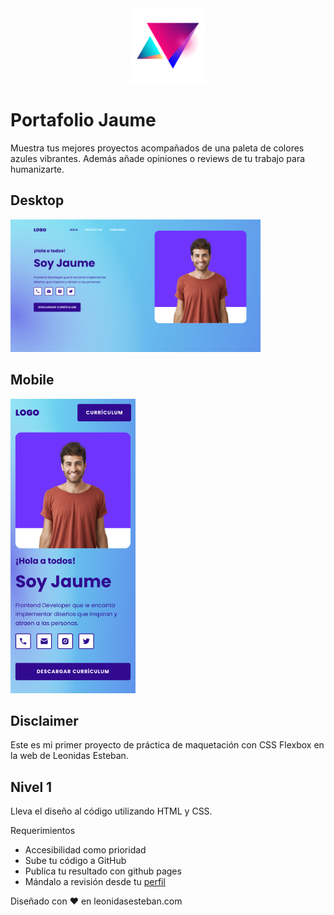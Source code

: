 

<div align="center">
<img width="120px"  src="https://raw.githubusercontent.com/no-te-rindas/logo/main/Logo/LeonidasEsteban-destello-envolvente-cuadrada.png" />
</div>

# Portafolio Jaume

Muestra tus mejores proyectos acompañados de una paleta de colores azules vibrantes. Además añade opiniones o reviews de tu trabajo para humanizarte.

## Desktop

<img width="400px"  src="https://github.com/no-te-rindas/imagenes/blob/main/Readmes/portafolio-jaume/jaume-desktop.png?raw=true" />

## Mobile

<img width="200px" src="https://github.com/no-te-rindas/imagenes/blob/main/Readmes/portafolio-jaume/jaume-mobile.png?raw=true" />

## Disclaimer

Este es mi primer proyecto de práctica de maquetación con CSS Flexbox en la web de Leonidas Esteban. 

## Nivel 1

 Lleva el diseño al código utilizando HTML y CSS.

Requerimientos

- Accesibilidad como prioridad
- Sube tu código a GitHub
- Publica tu resultado con github pages
- Mándalo a revisión desde tu [perfil](https://leonidasesteban.com/estudiante)



Diseñado con ♥️ en leonidasesteban.com
